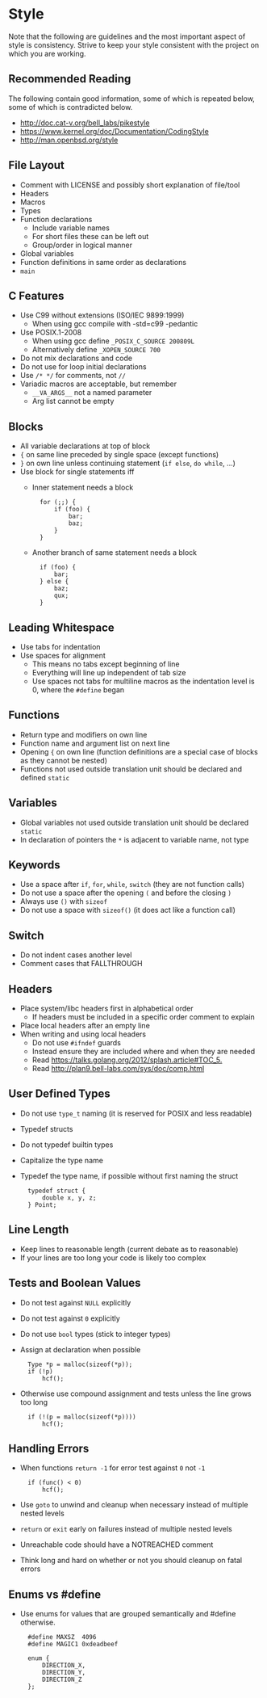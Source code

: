 Style
=====
Note that the following are guidelines and the most important aspect of style is consistency. Strive to keep your style consistent with the project on which you are working.

Recommended Reading
-------------------
The following contain good information, some of which is repeated below, some of which is contradicted below.

* <http://doc.cat-v.org/bell_labs/pikestyle>
* <https://www.kernel.org/doc/Documentation/CodingStyle>
* <http://man.openbsd.org/style>

File Layout
-----------
* Comment with LICENSE and possibly short explanation of file/tool
* Headers
* Macros
* Types
* Function declarations
	* Include variable names
	* For short files these can be left out
	* Group/order in logical manner
* Global variables
* Function definitions in same order as declarations
* `main`

C Features
----------
* Use C99 without extensions (ISO/IEC 9899:1999)
	* When using gcc compile with -std=c99 -pedantic
* Use POSIX.1-2008
	* When using gcc define `_POSIX_C_SOURCE 200809L`
	* Alternatively define `_XOPEN_SOURCE 700`
* Do not mix declarations and code
* Do not use for loop initial declarations
* Use `/* */` for comments, not `//`
* Variadic macros are acceptable, but remember
	* `__VA_ARGS__` not a named parameter
	* Arg list cannot be empty

Blocks
------
* All variable declarations at top of block
* `{` on same line preceded by single space (except functions)
* `}` on own line unless continuing statement (`if else`, `do while`, ...)
* Use block for single statements iff
	* Inner statement needs a block

			for (;;) {
				if (foo) {
					bar;
					baz;
				}
			}
	* Another branch of same statement needs a block

			if (foo) {
				bar;
			} else {
				baz;
				qux;
			}

Leading Whitespace
------------------
* Use tabs for indentation
* Use spaces for alignment
	* This means no tabs except beginning of line
	* Everything will line up independent of tab size
	* Use spaces not tabs for multiline macros as the indentation level is 0, where the `#define` began

Functions
---------
* Return type and modifiers on own line
* Function name and argument list on next line
* Opening `{` on own line (function definitions are a special case of blocks as they cannot be nested)
* Functions not used outside translation unit should be declared and defined `static`

Variables
---------
* Global variables not used outside translation unit should be declared `static`
* In declaration of pointers the `*` is adjacent to variable name, not type

Keywords
--------
* Use a space after `if`, `for`, `while`, `switch` (they are not function calls)
* Do not use a space after the opening `(` and before the closing `)`
* Always use `()` with `sizeof`
* Do not use a space with `sizeof()` (it does act like a function call)

Switch
------
* Do not indent cases another level
* Comment cases that FALLTHROUGH

Headers
-------
* Place system/libc headers first in alphabetical order
	* If headers must be included in a specific order comment to explain
* Place local headers after an empty line
* When writing and using local headers
	* Do not use `#ifndef` guards
	* Instead ensure they are included where and when they are needed
	* Read <https://talks.golang.org/2012/splash.article#TOC_5.>
	* Read <http://plan9.bell-labs.com/sys/doc/comp.html>

User Defined Types
------------------
* Do not use `type_t` naming (it is reserved for POSIX and less readable)
* Typedef structs
* Do not typedef builtin types
* Capitalize the type name
* Typedef the type name, if possible without first naming the struct

		typedef struct {
			double x, y, z;
		} Point;

Line Length
-----------
* Keep lines to reasonable length (current debate as to reasonable)
* If your lines are too long your code is likely too complex

Tests and Boolean Values
------------------------
* Do not test against `NULL` explicitly
* Do not test against `0` explicitly
* Do not use `bool` types (stick to integer types)
* Assign at declaration when possible

		Type *p = malloc(sizeof(*p));
		if (!p)
			hcf();
* Otherwise use compound assignment and tests unless the line grows too long

		if (!(p = malloc(sizeof(*p))))
			hcf();

Handling Errors
---------------
* When functions `return -1` for error test against `0` not `-1`

		if (func() < 0)
			hcf();
* Use `goto` to unwind and cleanup when necessary instead of multiple nested levels
* `return` or `exit` early on failures instead of multiple nested levels
* Unreachable code should have a NOTREACHED comment
* Think long and hard on whether or not you should cleanup on fatal errors

Enums vs #define
----------------
* Use enums for values that are grouped semantically and #define otherwise.

		#define MAXSZ  4096
		#define MAGIC1 0xdeadbeef

		enum {
			DIRECTION_X,
			DIRECTION_Y,
			DIRECTION_Z
		};
